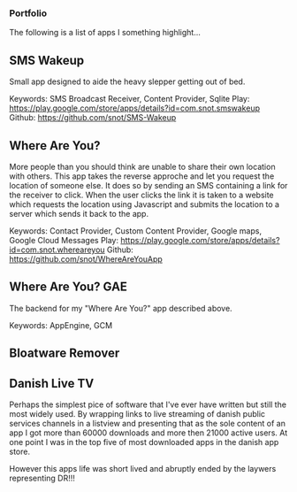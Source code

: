 
### Portfolio
The following is a list of apps I something highlight...


## SMS Wakeup
Small app designed to aide the heavy slepper getting out of bed.

Keywords: SMS Broadcast Receiver, Content Provider, Sqlite
Play: https://play.google.com/store/apps/details?id=com.snot.smswakeup
Github: https://github.com/snot/SMS-Wakeup


## Where Are You?
More people than you should think are unable to share their own location with others. This app takes the reverse approche and let you request the location of someone else. It does so by sending an SMS containing a link for the receiver to click. When the user clicks the link it is taken to a website which requests the location using Javascript and submits the location to a server which sends it back to the app.

Keywords: Contact Provider, Custom Content Provider, Google maps, Google Cloud Messages
Play: https://play.google.com/store/apps/details?id=com.snot.whereareyou
Github: https://github.com/snot/WhereAreYouApp


## Where Are You? GAE
The backend for my "Where Are You?" app described above.

Keywords: AppEngine, GCM


## Bloatware Remover


## Danish Live TV
Perhaps the simplest pice of software that I've ever have written but still the most widely used.
By wrapping links to live streaming of danish public services channels in a listview and presenting that as the sole content of an app I got more than 60000 downloads and more then 21000 active users. At one point I was in the top five of most downloaded apps in the danish app store.

However this apps life was short lived and abruptly ended by the laywers representing DR!!!



